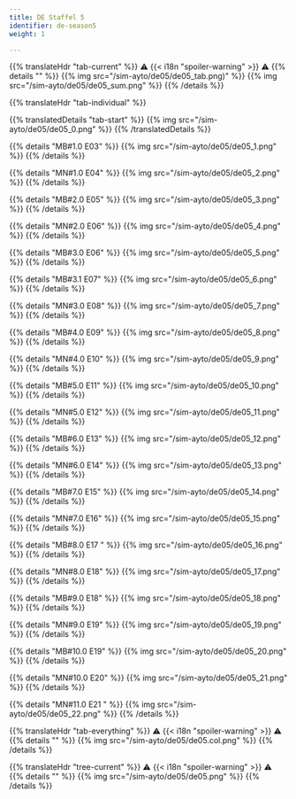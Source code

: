 ```yaml
---
title: DE Staffel 5
identifier: de-season5
weight: 1

---
```


{{% translateHdr "tab-current" %}}
:warning: {{< i18n "spoiler-warning" >}} :warning:
{{% details "" %}}
{{% img src="/sim-ayto/de05/de05_tab.png)" %}}
{{% img src="/sim-ayto/de05/de05_sum.png" %}}
{{% /details %}}

{{% translateHdr "tab-individual" %}}

{{% translatedDetails "tab-start" %}}
{{% img src="/sim-ayto/de05/de05_0.png" %}}
{{% /translatedDetails %}}

{{% details "MB#1.0 E03" %}}
{{% img src="/sim-ayto/de05/de05_1.png" %}}
{{% /details %}}

{{% details "MN#1.0 E04" %}}
{{% img src="/sim-ayto/de05/de05_2.png" %}}
{{% /details %}}

{{% details "MB#2.0 E05" %}}
{{% img src="/sim-ayto/de05/de05_3.png" %}}
{{% /details %}}

{{% details "MN#2.0 E06" %}}
{{% img src="/sim-ayto/de05/de05_4.png" %}}
{{% /details %}}

{{% details "MB#3.0 E06" %}}
{{% img src="/sim-ayto/de05/de05_5.png" %}}
{{% /details %}}

{{% details "MB#3.1 E07" %}}
{{% img src="/sim-ayto/de05/de05_6.png" %}}
{{% /details %}}

{{% details "MN#3.0 E08" %}}
{{% img src="/sim-ayto/de05/de05_7.png" %}}
{{% /details %}}

{{% details "MB#4.0 E09" %}}
{{% img src="/sim-ayto/de05/de05_8.png" %}}
{{% /details %}}

{{% details "MN#4.0 E10" %}}
{{% img src="/sim-ayto/de05/de05_9.png" %}}
{{% /details %}}

{{% details "MB#5.0 E11" %}}
{{% img src="/sim-ayto/de05/de05_10.png" %}}
{{% /details %}}

{{% details "MN#5.0 E12" %}}
{{% img src="/sim-ayto/de05/de05_11.png" %}}
{{% /details %}}

{{% details "MB#6.0 E13" %}}
{{% img src="/sim-ayto/de05/de05_12.png" %}}
{{% /details %}}

{{% details "MN#6.0 E14" %}}
{{% img src="/sim-ayto/de05/de05_13.png" %}}
{{% /details %}}

{{% details "MB#7.0 E15" %}}
{{% img src="/sim-ayto/de05/de05_14.png" %}}
{{% /details %}}

{{% details "MN#7.0 E16" %}}
{{% img src="/sim-ayto/de05/de05_15.png" %}}
{{% /details %}}

{{% details "MB#8.0 E17 " %}}
{{% img src="/sim-ayto/de05/de05_16.png" %}}
{{% /details %}}

{{% details "MN#8.0 E18" %}}
{{% img src="/sim-ayto/de05/de05_17.png" %}}
{{% /details %}}

{{% details "MB#9.0 E18" %}}
{{% img src="/sim-ayto/de05/de05_18.png" %}}
{{% /details %}}

{{% details "MN#9.0 E19" %}}
{{% img src="/sim-ayto/de05/de05_19.png" %}}
{{% /details %}}

{{% details "MB#10.0 E19" %}}
{{% img src="/sim-ayto/de05/de05_20.png" %}}
{{% /details %}}

{{% details "MN#10.0 E20" %}}
{{% img src="/sim-ayto/de05/de05_21.png" %}}
{{% /details %}}

{{% details "MN#11.0 E21 " %}}
{{% img src="/sim-ayto/de05/de05_22.png" %}}
{{% /details %}}

{{% translateHdr "tab-everything" %}}
:warning: {{< i18n "spoiler-warning" >}} :warning:
{{% details "" %}}
{{% img src="/sim-ayto/de05/de05.col.png" %}}
{{% /details %}}

{{% translateHdr "tree-current" %}}
:warning: {{< i18n "spoiler-warning" >}} :warning:
{{% details "" %}}
{{% img src="/sim-ayto/de05/de05.png" %}}
{{% /details %}}
